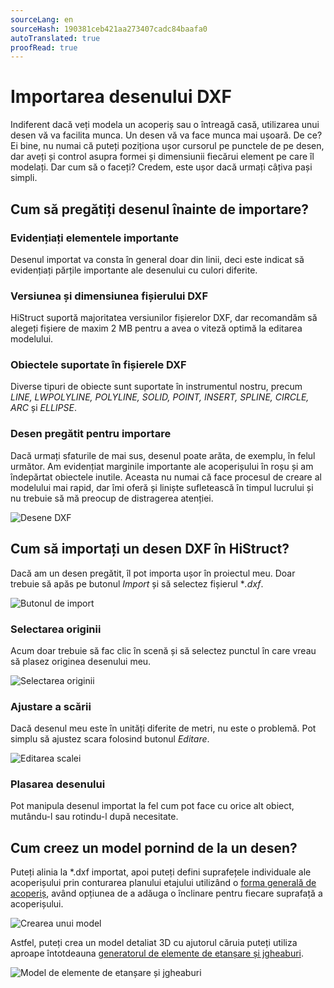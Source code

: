 ```yaml
---
sourceLang: en
sourceHash: 190381ceb421aa273407cadc84baafa0
autoTranslated: true
proofRead: true
---
```



# Importarea desenului DXF

Indiferent dacă veți modela un acoperiș sau o întreagă casă, utilizarea unui desen vă va facilita munca. Un desen vă va face munca mai ușoară. De ce? Ei bine, nu numai că puteți poziționa ușor cursorul pe punctele de pe desen, dar aveți și control asupra formei și dimensiunii fiecărui element pe care îl modelați. Dar cum să o faceți? Credem, este ușor dacă urmați câțiva pași simpli.

## Cum să pregătiți desenul înainte de importare?

### Evidențiați elementele importante
Desenul importat va consta în general doar din linii, deci este indicat să evidențiați părțile importante ale desenului cu culori diferite.

### Versiunea și dimensiunea fișierului DXF
HiStruct suportă majoritatea versiunilor fișierelor DXF, dar recomandăm să alegeți fișiere de maxim 2 MB pentru a avea o viteză optimă la editarea modelului.

### Obiectele suportate în fișierele DXF
Diverse tipuri de obiecte sunt suportate în instrumentul nostru, precum *LINE, LWPOLYLINE, POLYLINE, SOLID, POINT, INSERT, SPLINE, CIRCLE, ARC* și *ELLIPSE*.

### Desen pregătit pentru importare
Dacă urmați sfaturile de mai sus, desenul poate arăta, de exemplu, în felul următor. Am evidențiat marginile importante ale acoperișului în roșu și am îndepărtat obiectele inutile. Aceasta nu numai că face procesul de creare al modelului mai rapid, dar îmi oferă și liniște sufletească în timpul lucrului și nu trebuie să mă preocup de distragerea atenției.

![Desene DXF](img/dxfDrawings.png)


## Cum să importați un desen DXF în HiStruct?

Dacă am un desen pregătit, îl pot importa ușor în proiectul meu. Doar trebuie să apăs pe butonul *Import* și să selectez fișierul **.dxf*.

![Butonul de import](img/importButton.png)

### Selectarea originii
Acum doar trebuie să fac clic în scenă și să selectez punctul în care vreau să plasez originea desenului meu.

![Selectarea originii](img/insertDXF.png)

### Ajustare a scării
Dacă desenul meu este în unități diferite de metri, nu este o problemă. Pot simplu să ajustez scara folosind butonul *Editare*.

![Editarea scalei](img/externalObjectEdit.png)

### Plasarea desenului
Pot manipula desenul importat la fel cum pot face cu orice alt obiect, mutându-l sau rotindu-l după necesitate.

## Cum creez un model pornind de la un desen?
Puteți alinia la *.dxf importat, apoi puteți defini suprafețele individuale ale acoperișului prin conturarea planului etajului utilizând o [forma generală de acoperiș](modellingRoofs.md), având opțiunea de a adăuga o înclinare pentru fiecare suprafață a acoperișului.

![Crearea unui model](img/dxfModel.png)

Astfel, puteți crea un model detaliat 3D cu ajutorul căruia puteți utiliza aproape întotdeauna [generatorul de elemente de etanșare și jgheaburi](roofFlashingGenerator.md).

![Model de elemente de etanșare și jgheaburi](img/dxfModelFlashings.png)